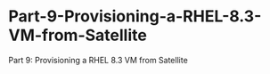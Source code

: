 # Part-9-Provisioning-a-RHEL-8.3-VM-from-Satellite
Part 9: Provisioning a RHEL 8.3 VM from Satellite
